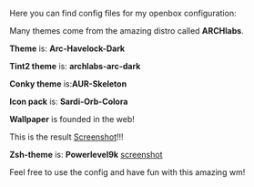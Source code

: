 Here you can find config files for my openbox configuration:

Many themes come from the amazing distro called **ARCHlabs**.

**Theme** is: __Arc-Havelock-Dark__

**Tint2 theme** is: __archlabs-arc-dark__

**Conky theme** is:__AUR-Skeleton__

**Icon pack** is: __Sardi-Orb-Colora__

**Wallpaper** is founded in the web!

This is the result [Screenshot](screenshot.png)!!!

**Zsh-theme** is: __Powerlevel9k__ [screenshot](terminal-openbox.png)

Feel free to use the config and have fun with this amazing wm!
